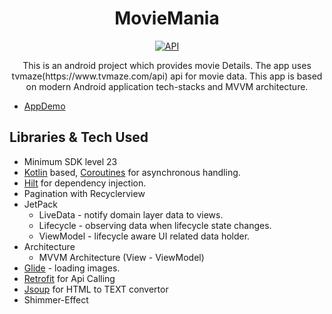 <h1 align="center">MovieMania</h1>

<p align="center">
  <a href="https://android-arsenal.com/api?level=23"><img alt="API" src="https://img.shields.io/badge/API-23%2B-brightgreen.svg?style=flat"/></a>
</p>

<p align="center">  
This is an android project which provides movie Details. The app uses tvmaze(https://www.tvmaze.com/api) api for movie data. 
This app is based on modern Android application tech-stacks and MVVM architecture.</br>

- [AppDemo](https://drive.google.com/drive/folders/16S6fYRbybML-azj7ZhiRtO5tMX97lGus)
</p>

<!-- <table>
  <tr>
    <td>
      <img src="https://drive.google.com/drive/folders/16S6fYRbybML-azj7ZhiRtO5tMX97lGus" width="200"/>
    </td>
 
  </tr> -->

 
 </table>

## Libraries & Tech Used
- Minimum SDK level 23
- [Kotlin](https://kotlinlang.org/) based, [Coroutines](https://github.com/Kotlin/kotlinx.coroutines) for asynchronous handling.
- [Hilt](https://dagger.dev/hilt/) for dependency injection.
- Pagination with Recyclerview
- JetPack
  - LiveData - notify domain layer data to views.
  - Lifecycle - observing data when lifecycle state changes.
  - ViewModel - lifecycle aware UI related data holder.
- Architecture
  - MVVM Architecture (View - ViewModel) 
- [Glide](https://github.com/bumptech/glide) - loading images.
- [Retrofit](https://square.github.io/retrofit/) for Api Calling
- [Jsoup](https://jsoup.org/) for HTML to TEXT convertor
- Shimmer-Effect
